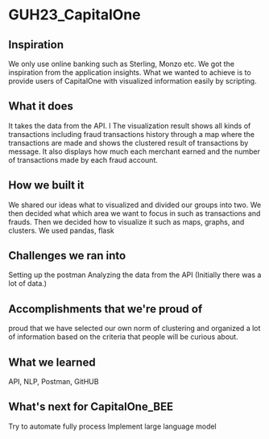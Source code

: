 # GUH23_CapitalOne
## Inspiration
We only use online banking such as Sterling, Monzo etc. We got the inspiration from the application insights. What we wanted to achieve is to provide users of CapitalOne with visualized information easily by scripting.
## What it does
It takes the data from the API. l The visualization result shows all kinds of transactions including fraud transactions history through a map where the transactions are made and shows the clustered result of  transactions by message. It also displays how much each merchant earned and the number of transactions made by each fraud account.

## How we built it

We shared our ideas what to visualized and divided our groups into two. 
We then decided what which area we want to focus in such as transactions and frauds.
Then we decided how to visualize it such as maps, graphs, and clusters.
We used pandas, flask

## Challenges we ran into
Setting up the postman
Analyzing the data from the API (Initially there was a lot of data.)

## Accomplishments that we're proud of
proud that we have selected our own norm of clustering and organized a lot of information based on the criteria that people will be curious about.

## What we learned
API, NLP, Postman, GitHUB

## What's next for CapitalOne_BEE
Try to automate fully process
Implement large language model
